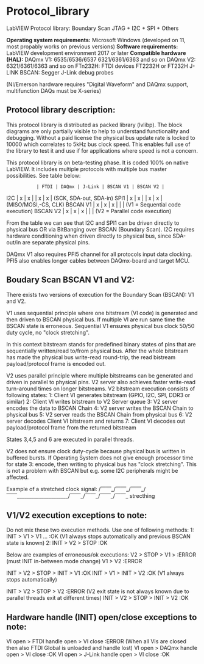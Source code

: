 # Protocol_library
LabVIEW Protocol library: Boundary Scan JTAG + I2C + SPI + Others

**Operating system requirements:** Microsoft Windows (developed on 11, most propably works on previous versions)
**Software requirements:** LabVIEW development environment 2017 or later
**Compatible hardware (HAL):**
DAQmx V1: 6535/6536/6537 6321/6361/6363 and so on
DAQmx V2: 6321/6361/6363 and so on
FTn232H: FTDI devices FT2232H or FT232H
J-LINK BSCAN: Segger J-Link debug probes

(NI/Emerson hardware requires "Digital Waveform" and DAQmx support, multifunction DAQs must be X-series)


**Protocol library description:**
--------------------------------------------------------------------------------------
This protocol library is distributed as packed library (lvlibp). The block diagrams are only partially visible to help to understand functionality and debugging. Without a paid license the physical bus update rate is locked to 10000 which correlates to 5kHz bus clock speed. This enables full use of the library to test it and use if for applications where speed is not a concern.

This protocol library is on beta-testing phase. It is coded 100% on native LabVIEW. It includes multiple protocols with multiple bus master possibilities. See table below:

               | FTDI | DAQmx | J-Link | BSCAN V1 | BSCAN V2 |
I2C            |  x   |   x   |        |    x     |    x     | (SCK, SDA-out, SDA-in)
SPI1           |  x   |   x   |        |    x     |    x     | (MISO/MOSI,-CS, CLK)
BSCAN V1       |  x   |   x   |   x    |          |          | (V1 = Sequential code execution)
BSCAN V2       |  x   |   x   |   x    |          |          | (V2 = Parallel code execution)

From the table we can see that I2C and SPI1 can be driven directly to physical bus OR via BitBanging over BSCAN (Boundary Scan).
I2C requires hardware conditioning when driven directly to physical bus, since SDA-out/in are separate physical pins.

DAQmx V1 also requires PFI5 channel for all protocols input data clocking. PFI5 also enables longer cables between DAQmx-board and target MCU.

**Boudary Scan BSCAN V1 and V2:**
--------------------------------------------------------------------------------------
There exists two versions of execution for the Boundary Scan (BSCAN): V1 and V2.

V1 uses sequential principle where one bitstream (VI code) is generated and then driven to BSCAN physical bus. If multiple VI are run same time the BSCAN state is erroneous. Sequential V1 ensures physical bus clock 50/50 duty cycle, no "clock stretching".

In this context bitstream stands for predefined binary states of pins that are sequentially written/read to/from physical bus. After the whole bitstream has made the physical bus write-read round-trip, the read bistream payload/protocol frame is encoded out.

V2 uses parallel principle where multiple bitstreams can be generated and driven in parallel to physical pins. V2 server also achieves faster write-read turn-around times on longer bitstreams. V2 bitstream execution consists of following states:
1: Client VI generates bitstream (GPIO, I2C, SPI, DDR3 or similar)
2: Client VI writes bitstream to V2 Server queue
3: V2 server encodes the data to BSCAN Chain
4: V2 server writes the BSCAN Chain to physical bus
5: V2 server reads the BSCAN Chain from physical bus
6: V2 server decodes Client VI bitstream and returns
7: Client VI decodes out payload/protocol frame from the returned bitstream

States 3,4,5 and 6 are executed in parallel threads.

V2 does not ensure clock duty-cycle because physical bus is written in buffered bursts. If Operating System does not give enough processor time for state 3: encode, then writing to physical bus has "clock stretching". This is not a problem with BSCAN but e.g. some I2C peripherals might be affected.

Example of a stretched clock signal:
/⎺⎺\_/⎺⎺\_/⎺⎺\_/⎺⎺\_____________________/⎺⎺\_/⎺⎺\_/⎺⎺\_/⎺⎺\_
		    strecthing


V1/V2 execution exceptions to note:
-----------------------------------
Do not mix these two execution methods. Use one of following methods:
1: INIT > V1 > V1 ...   		:OK	(V1 always stops automatically and previous BSCAN state is known)
2: INIT > V2 > STOP			:OK


Below are examples of erroneous/ok executions:
V2 > STOP > V1 > 			:ERROR 	(must INIT in-between mode change)
V1 > V2		 			:ERROR

INIT > V2 > STOP > INIT > V1 		:OK
INIT > V1 > INIT > V2			:OK	(V1 always stops automatically)

INIT > V2 > STOP > V2 			:ERROR 	(V2 exit state is not always known due to parallel threads exit at different times)
INIT > V2 > STOP > INIT > V2 		:OK



Hardware handle (INIT) open/close exceptions to note:
-----------------------------------------------------
VI open > FTDI handle open > VI close 	:ERROR 	(When all VIs are closed then also FTDI Global is unloaded and handle lost)
VI open > DAQmx handle open > VI close 	:OK
VI open > J-Link handle open > VI close :OK 
